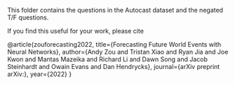 This folder contains the questions in the Autocast dataset and the negated T/F questions.

If you find this useful for your work, please cite

@article{zouforecasting2022,
  title={Forecasting Future World Events with Neural Networks},
  author={Andy Zou and Tristan Xiao and Ryan Jia and Joe Kwon and Mantas Mazeika and Richard Li and Dawn Song and Jacob Steinhardt and Owain Evans and Dan Hendrycks},
  journal={arXiv preprint arXiv:},
  year={2022}
}
